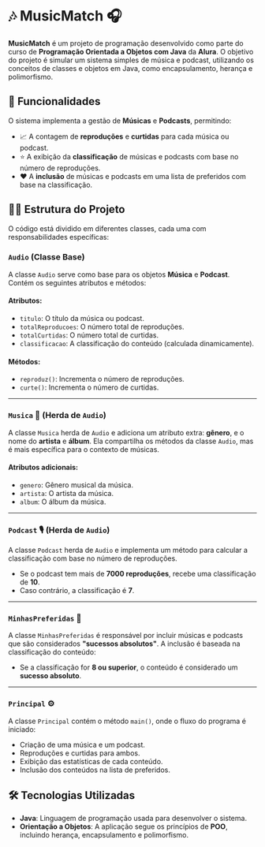 # 🎶 MusicMatch 🎧

**MusicMatch** é um projeto de programação desenvolvido como parte do curso de **Programação Orientada a Objetos com Java** da **Alura**. O objetivo do projeto é simular um sistema simples de música e podcast, utilizando os conceitos de classes e objetos em Java, como encapsulamento, herança e polimorfismo.

## 🚀 Funcionalidades

O sistema implementa a gestão de **Músicas** e **Podcasts**, permitindo:

- 📈 A contagem de **reproduções** e **curtidas** para cada música ou podcast.
- ⭐ A exibição da **classificação** de músicas e podcasts com base no número de reproduções.
- ❤️ A **inclusão** de músicas e podcasts em uma lista de preferidos com base na classificação.

## 🧑‍💻 Estrutura do Projeto

O código está dividido em diferentes classes, cada uma com responsabilidades específicas:

### `Audio` (Classe Base)

A classe `Audio` serve como base para os objetos **Música** e **Podcast**. Contém os seguintes atributos e métodos:

#### Atributos:
- `titulo`: O título da música ou podcast.
- `totalReproducoes`: O número total de reproduções.
- `totalCurtidas`: O número total de curtidas.
- `classificacao`: A classificação do conteúdo (calculada dinamicamente).

#### Métodos:
- `reproduz()`: Incrementa o número de reproduções.
- `curte()`: Incrementa o número de curtidas.

---

### `Musica` 🎵 (Herda de `Audio`)

A classe `Musica` herda de `Audio` e adiciona um atributo extra: **gênero**, e o nome do **artista** e **álbum**. Ela compartilha os métodos da classe `Audio`, mas é mais específica para o contexto de músicas.

#### Atributos adicionais:
- `genero`: Gênero musical da música.
- `artista`: O artista da música.
- `album`: O álbum da música.

---

### `Podcast` 🎙️ (Herda de `Audio`)

A classe `Podcast` herda de `Audio` e implementa um método para calcular a classificação com base no número de reproduções.  
- Se o podcast tem mais de **7000 reproduções**, recebe uma classificação de **10**.
- Caso contrário, a classificação é **7**.

---

### `MinhasPreferidas` 💖

A classe `MinhasPreferidas` é responsável por incluir músicas e podcasts que são considerados **"sucessos absolutos"**. A inclusão é baseada na classificação do conteúdo:  
- Se a classificação for **8 ou superior**, o conteúdo é considerado um **sucesso absoluto**.

---

### `Principal` ⚙️

A classe `Principal` contém o método `main()`, onde o fluxo do programa é iniciado:

- Criação de uma música e um podcast.
- Reproduções e curtidas para ambos.
- Exibição das estatísticas de cada conteúdo.
- Inclusão dos conteúdos na lista de preferidos.

## 🛠️ Tecnologias Utilizadas

- **Java**: Linguagem de programação usada para desenvolver o sistema.
- **Orientação a Objetos**: A aplicação segue os princípios de **POO**, incluindo herança, encapsulamento e polimorfismo.
